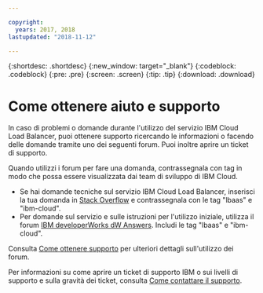 ```yaml
---

copyright:
  years: 2017, 2018
lastupdated: "2018-11-12"

---
```


{:shortdesc: .shortdesc}
{:new_window: target="_blank"}
{:codeblock: .codeblock}
{:pre: .pre}
{:screen: .screen}
{:tip: .tip}
{:download: .download}

# Come ottenere aiuto e supporto

In caso di problemi o domande durante l'utilizzo del servizio IBM Cloud Load Balancer, puoi ottenere supporto ricercando le informazioni o facendo delle domande tramite uno dei seguenti forum. Puoi inoltre aprire un ticket di supporto.

Quando utilizzi i forum per fare una domanda, contrassegnala con tag in modo che possa essere visualizzata dai team di sviluppo di IBM Cloud.

* Se hai domande tecniche sul servizio IBM Cloud Load Balancer, inserisci la tua domanda in [Stack Overflow](https://stackoverflow.com/search?q=lbaas+ibm-cloud) e contrassegnala con le tag "lbaas" e "ibm-cloud".
* Per domande sul servizio e sulle istruzioni per l'utilizzo iniziale, utilizza il forum
[IBM developerWorks dW Answers](https://developer.ibm.com/answers/topics/lbaas.html?smartspace=ibm-cloud). Includi le tag "lbaas" e "ibm-cloud".

Consulta [Come ottenere supporto](https://console.bluemix.net/docs/support/index.html#getting-help) per ulteriori dettagli sull'utilizzo dei forum.

Per informazioni su come aprire un ticket di supporto IBM o sui livelli di supporto e sulla
gravità dei ticket, consulta [Come contattare il
supporto](https://console.bluemix.net/docs/support/index.html#contacting-support).

